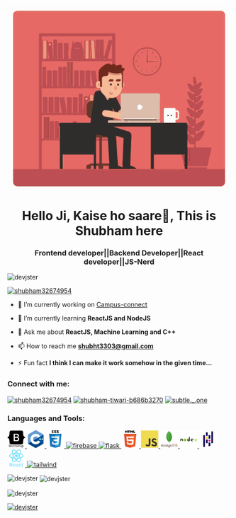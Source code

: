<p align="center">
  <img src="./developer.gif" alt="MasterHead" style="display: block; margin: 0 auto;">
</p>

<h1 align="center">Hello Ji, Kaise ho saare👋, This is Shubham here</h1>
<h3 align="center">Frontend developer||Backend Developer||React developer||JS-Nerd</h3>

<p align="left"> <img src="https://komarev.com/ghpvc/?username=devjster&label=Profile%20views&color=0e75b6&style=flat" alt="devjster" /> </p>

<p align="left"> <a href="https://twitter.com/shubham32674954" target="blank"><img src="https://img.shields.io/twitter/follow/shubham32674954?logo=twitter&style=for-the-badge" alt="shubham32674954" /></a> </p>

- 🔭 I’m currently working on [Campus-connect](https://github.com/RizzlingDev-s/Campus-Connect)

- 🌱 I’m currently learning **ReactJS and NodeJS**

- 💬 Ask me about **ReactJS, Machine Learning and C++**

- 📫 How to reach me **shubht3303@gmail.com**

- ⚡ Fun fact **I think I can make it work somehow in the given time...**

<h3 align="left">Connect with me:</h3>
<p align="left">
<a href="https://twitter.com/shubham32674954" target="blank"><img align="center" src="https://raw.githubusercontent.com/rahuldkjain/github-profile-readme-generator/master/src/images/icons/Social/twitter.svg" alt="shubham32674954" height="30" width="40" /></a>
<a href="https://linkedin.com/in/shubham-tiwari-b686b3270" target="blank"><img align="center" src="https://raw.githubusercontent.com/rahuldkjain/github-profile-readme-generator/master/src/images/icons/Social/linked-in-alt.svg" alt="shubham-tiwari-b686b3270" height="30" width="40" /></a>
<a href="https://instagram.com/subtle._.one" target="blank"><img align="center" src="https://raw.githubusercontent.com/rahuldkjain/github-profile-readme-generator/master/src/images/icons/Social/instagram.svg" alt="subtle._.one" height="30" width="40" /></a>
</p>

<h3 align="left">Languages and Tools:</h3>
<p align="left"> <a href="https://getbootstrap.com" target="_blank" rel="noreferrer"> <img src="https://raw.githubusercontent.com/devicons/devicon/master/icons/bootstrap/bootstrap-plain-wordmark.svg" alt="bootstrap" width="40" height="40"/> </a> <a href="https://www.w3schools.com/cpp/" target="_blank" rel="noreferrer"> <img src="https://raw.githubusercontent.com/devicons/devicon/master/icons/cplusplus/cplusplus-original.svg" alt="cplusplus" width="40" height="40"/> </a> <a href="https://www.w3schools.com/css/" target="_blank" rel="noreferrer"> <img src="https://raw.githubusercontent.com/devicons/devicon/master/icons/css3/css3-original-wordmark.svg" alt="css3" width="40" height="40"/> </a> <a href="https://firebase.google.com/" target="_blank" rel="noreferrer"> <img src="https://www.vectorlogo.zone/logos/firebase/firebase-icon.svg" alt="firebase" width="40" height="40"/> </a> <a href="https://flask.palletsprojects.com/" target="_blank" rel="noreferrer"> <img src="https://www.vectorlogo.zone/logos/pocoo_flask/pocoo_flask-icon.svg" alt="flask" width="40" height="40"/> </a> <a href="https://www.w3.org/html/" target="_blank" rel="noreferrer"> <img src="https://raw.githubusercontent.com/devicons/devicon/master/icons/html5/html5-original-wordmark.svg" alt="html5" width="40" height="40"/> </a> <a href="https://developer.mozilla.org/en-US/docs/Web/JavaScript" target="_blank" rel="noreferrer"> <img src="https://raw.githubusercontent.com/devicons/devicon/master/icons/javascript/javascript-original.svg" alt="javascript" width="40" height="40"/> </a> <a href="https://www.mongodb.com/" target="_blank" rel="noreferrer"> <img src="https://raw.githubusercontent.com/devicons/devicon/master/icons/mongodb/mongodb-original-wordmark.svg" alt="mongodb" width="40" height="40"/> </a> <a href="https://nodejs.org" target="_blank" rel="noreferrer"> <img src="https://raw.githubusercontent.com/devicons/devicon/master/icons/nodejs/nodejs-original-wordmark.svg" alt="nodejs" width="40" height="40"/> </a> <a href="https://pandas.pydata.org/" target="_blank" rel="noreferrer"> <img src="https://raw.githubusercontent.com/devicons/devicon/2ae2a900d2f041da66e950e4d48052658d850630/icons/pandas/pandas-original.svg" alt="pandas" width="40" height="40"/> </a> <a href="https://reactjs.org/" target="_blank" rel="noreferrer"> <img src="https://raw.githubusercontent.com/devicons/devicon/master/icons/react/react-original-wordmark.svg" alt="react" width="40" height="40"/> </a> <a href="https://tailwindcss.com/" target="_blank" rel="noreferrer"> <img src="https://www.vectorlogo.zone/logos/tailwindcss/tailwindcss-icon.svg" alt="tailwind" width="40" height="40"/> </a> </p>

<p><img align="left" src="https://github-readme-stats.vercel.app/api/top-langs?username=devjster&show_icons=true&locale=en&layout=compact" alt="devjster" /></p>

<p>&nbsp;<img align="center" src="https://github-readme-stats.vercel.app/api?username=devjster&show_icons=true&locale=en" alt="devjster" /></p>

<p><img align="center" src="https://github-readme-streak-stats.herokuapp.com/?user=devjster&" alt="devjster" /></p>

<p align="left"> <a href="https://github.com/ryo-ma/github-profile-trophy"><img src="https://github-profile-trophy.vercel.app/?username=devjster" alt="devjster" /></a> </p>
